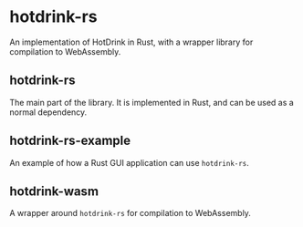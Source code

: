 # hotdrink-rs

An implementation of HotDrink in Rust, with a wrapper library for compilation to WebAssembly.

## hotdrink-rs

The main part of the library.
It is implemented in Rust, and can be used as a normal dependency.

## hotdrink-rs-example

An example of how a Rust GUI application can use `hotdrink-rs`.

## hotdrink-wasm

A wrapper around `hotdrink-rs` for compilation to WebAssembly.